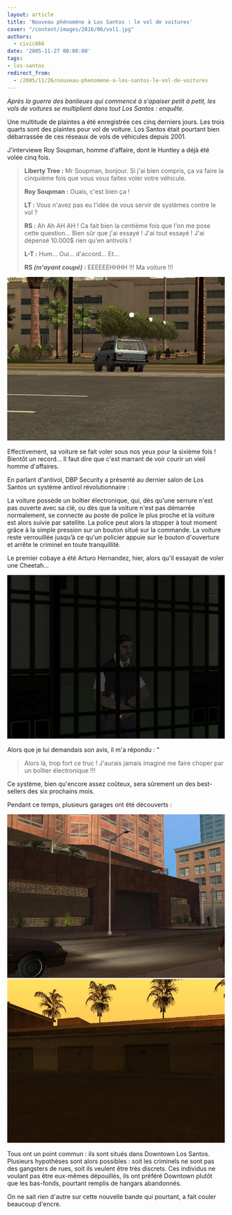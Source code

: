 ```yaml
---
layout: article
title: 'Nouveau phénomène à Los Santos : le vol de voitures'
cover: "/content/images/2016/06/vol1.jpg"
authors:
  - civic666
date: '2005-11-27 00:00:00'
tags:
- los-santos
redirect_from:
  - /2005/11/26/nouveau-phenomene-a-los-santos-le-vol-de-voitures
---
```


_Après la guerre des banlieues qui commencé à s'apaiser petit à petit, les vols de voitures se multiplient dans tout Los Santos : enquête._

Une multitude de plaintes a été enregistrée ces cinq derniers jours. Les trois quarts sont des plaintes pour vol de voiture. Los Santos était pourtant bien débarrassée de ces réseaux de vols de véhicules depuis 2001.

J'interviewe Roy Soupman, homme d'affaire, dont le Huntley a déjà été volée cinq fois.

> **Liberty Tree :** Mr Soupman, bonjour. Si j'ai bien compris, ça va faire la cinquième fois que vous vous faites voler votre véhicule.
> 
> **Roy Soupman :** Ouais, c'est bien ça !
> 
> **LT :** Vous n'avez pas eu l'idée de vous servir de systèmes contre le vol ?
> 
> **RS :** Ah Ah AH AH ! Ca fait bien la centième fois que l'on me pose cette question... Bien sûr que j'ai essayé ! J'ai tout essayé ! J'ai dépensé 10.000$ rien qu'en antivols !
> 
> **L-T :** Hum... Oui... d'accord... Et...
> 
> **RS _(m'ayant coupé)_ :** EEEEEEHHHH !!! Ma voiture !!!

![](/content/images/2005/01/vol2.jpg)

Effectivement, sa voiture se fait voler sous nos yeux pour la sixième fois ! Bientôt un record... Il faut dire que c'est marrant de voir courir un vieil homme d'affaires.

En parlant d'antivol, DBP Security a présenté au dernier salon de Los Santos un système antivol révolutionnaire :

La voiture possède un boîtier électronique, qui, dès qu'une serrure n'est pas ouverte avec sa clé, ou dès que la voiture n'est pas démarrée normalement, se connecte au poste de police le plus proche et la voiture est alors suivie par satellite. La police peut alors la stopper à tout moment grâce à la simple pression sur un bouton situé sur la commande. La voiture reste verrouillée jusqu’à ce qu'un policier appuie sur le bouton d'ouverture et arrête le criminel en toute tranquillité.

Le premier cobaye a été Arturo Hernandez, hier, alors qu'il essayait de voler une Cheetah...

![](/content/images/2005/01/vol6.jpg)

Alors que je lui demandais son avis, il m'a répondu : "

> Alors là, trop fort ce truc ! J'aurais jamais imaginé me faire choper par un boîtier électronique !!!

Ce système, bien qu'encore assez coûteux, sera sûrement un des best-sellers des six prochains mois.

Pendant ce temps, plusieurs garages ont été découverts :

![](/content/images/2005/01/vol5.jpg)
![](/content/images/2005/01/vol7.jpg)

Tous ont un point commun : ils sont situés dans Downtown Los Santos. Plusieurs hypothèses sont alors possibles : soit les criminels ne sont pas des gangsters de rues, soit ils veulent être très discrets. Ces individus ne voulant pas être eux-mêmes dépouillés, ils ont préféré Downtown plutôt que les bas-fonds, pourtant remplis de hangars abandonnés.

On ne sait rien d'autre sur cette nouvelle bande qui pourtant, a fait couler beaucoup d'encre.